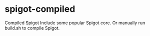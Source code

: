 # spigot-compiled
Compiled Spigot
Include some popular Spigot core.
Or manually run build.sh to compile Spigot.
